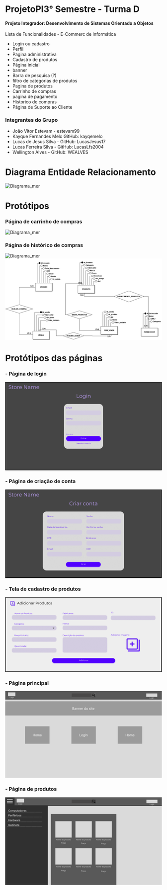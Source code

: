 # ProjetoPI3° Semestre - Turma D
#### Projeto Integrador: Desenvolvimento de Sistemas Orientado a Objetos
Lista de Funcionalidades - E-Commerc de Informática
- Login ou cadastro
- Perfil
- Pagina administrativa
- Cadastro de produtos
- Página inicial
- banner
- Barra de pesquisa (?)
- filtro de categorias de produtos
- Pagina de produtos
- Carrinho de compras
- pagina de pagamento
- Historico de compras
- Página de Suporte ao Cliente


### Integrantes do Grupo
- João Vitor Estevam - estevam99
- Kayque Fernandes Melo GitHub: kayqemelo
- Lucas de Jesus Silva - GitHub: LucasJesus17
- Lucas Ferreira Silva - GitHub: LucasLfs2004
- Wellington Alves - GitHub: WEALVES

# Diagrama Entidade Relacionamento

![Diagrama_mer](https://user-images.githubusercontent.com/99514168/222869068-493d71bb-a8dd-4e8c-b857-79cfae739f89.png)

# Protótipos

### Página de carrinho de compras
![Diagrama_mer](./Docs/Prot%C3%B3tipos/Carrinho%20de%20compras.PNG)

### Página de histórico de compras
![Diagrama_mer](./Docs/Prot%C3%B3tipos/Historico%20de%20compras.PNG)
![Diagrama_mer](./Docs/DiagramaMer/DiagramaMerIMG.png)


# Protótipos das páginas

### - Página de login
![Página de Login](./Docs/Prototipos/PageLogin.png)

### - Página de criação de conta
![Página de Criação de Login](./Docs/Prototipos/PageCreateAccount.png)

### - Tela de cadastro de produtos
![Página de Cadastro de Produtos](./Docs/Prototipos/CadastroProduto.png)

### - Página principal
![Página inicial](./Docs/Prototipos/TelaPrincipal.png)

### - Página de produtos
![Página de produtos](./Docs/Prototipos/TelaProdutos.png)
